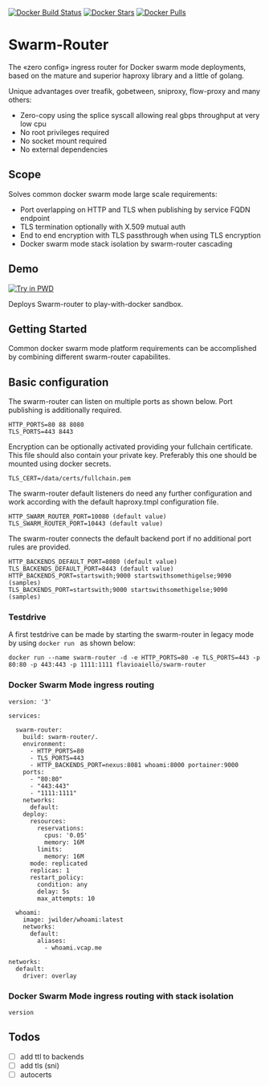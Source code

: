 [![Docker Build Status](https://img.shields.io/docker/build/flavioaiello/swarm-router.svg?style=for-the-badge)](https://hub.docker.com/r/flavioaiello/swarm-router/)
[![Docker Stars](https://img.shields.io/docker/stars/flavioaiello/swarm-router.svg?style=for-the-badge)](https://hub.docker.com/r/flavioaiello/swarm-router/)
[![Docker Pulls](https://img.shields.io/docker/pulls/flavioaiello/swarm-router.svg?style=for-the-badge)](https://hub.docker.com/r/flavioaiello/swarm-router/)
# Swarm-Router
The «zero config» ingress router for Docker swarm mode deployments, based on the mature and superior haproxy library and a little of golang.

Unique advantages over treafik, gobetween, sniproxy, flow-proxy and many others:
- Zero-copy using the splice syscall allowing real gbps throughput at very low cpu
- No root privileges required
- No socket mount required
- No external dependencies

## Scope
Solves common docker swarm mode large scale requirements:
- Port overlapping on HTTP and TLS when publishing by service FQDN endpoint
- TLS termination optionally with X.509 mutual auth
- End to end encryption with TLS passthrough when using TLS encryption
- Docker swarm mode stack isolation by swarm-router cascading

## Demo
[![Try in PWD](https://cdn.rawgit.com/play-with-docker/stacks/cff22438/assets/images/button.png)](http://play-with-docker.com?stack=https://raw.githubusercontent.com/flavioaiello/swarm-router/master/docker-compose.yml) 

Deploys Swarm-router to play-with-docker sandbox.

## Getting Started
Common docker swarm mode platform requirements can be accomplished by combining different swarm-router capabilites.

## Basic configuration
The swarm-router can listen on multiple ports as shown below. Port publishing is additionally required.
```
HTTP_PORTS=80 88 8080
TLS_PORTS=443 8443
```
Encryption can be optionally activated providing your fullchain certificate. This file should also contain your private key. Preferably this one should be mounted using docker secrets.
```
TLS_CERT=/data/certs/fullchain.pem
```
The swarm-router default listeners do need any further configuration and work according with the default haproxy.tmpl configuration file.
```
HTTP_SWARM_ROUTER_PORT=10080 (default value)
TLS_SWARM_ROUTER_PORT=10443 (default value)
```
The swarm-router connects the default backend port if no additional port rules are provided.
```
HTTP_BACKENDS_DEFAULT_PORT=8080 (default value)
TLS_BACKENDS_DEFAULT_PORT=8443 (default value)
HTTP_BACKENDS_PORT=startswith;9000 startswithsomethigelse;9090 (samples)
TLS_BACKENDS_PORT=startswith;9000 startswithsomethigelse;9090 (samples)
```
### Testdrive
A first testdrive can be made by starting the swarm-router in legacy mode by using `docker run ` as shown below:
```
docker run --name swarm-router -d -e HTTP_PORTS=80 -e TLS_PORTS=443 -p 80:80 -p 443:443 -p 1111:1111 flavioaiello/swarm-router
```

### Docker Swarm Mode ingress routing

```
version: '3'

services:

  swarm-router:
    build: swarm-router/.
    environment:
      - HTTP_PORTS=80
      - TLS_PORTS=443
      - HTTP_BACKENDS_PORT=nexus:8081 whoami:8000 portainer:9000
    ports:
      - "80:80"
      - "443:443"
      - "1111:1111"
    networks:
      default:
    deploy:
      resources:
        reservations:
          cpus: '0.05'
          memory: 16M
        limits:
          memory: 16M
      mode: replicated
      replicas: 1
      restart_policy:
        condition: any
        delay: 5s
        max_attempts: 10
        
  whoami:
    image: jwilder/whoami:latest
    networks:
      default:
        aliases:
          - whoami.vcap.me

networks:
  default:
    driver: overlay

```

### Docker Swarm Mode ingress routing with stack isolation


```
version
```

## Todos
- [ ] add ttl to backends
- [ ] add tls (sni)
- [ ] autocerts
